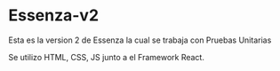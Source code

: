 # Essenza-v2
Esta es la version 2 de Essenza la cual se trabaja con Pruebas Unitarias


Se utilizo HTML, CSS, JS junto a el Framework React.
